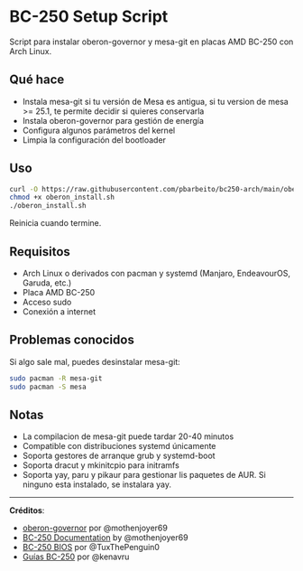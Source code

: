# BC-250 Setup Script

Script para instalar oberon-governor y mesa-git en placas AMD BC-250 con Arch Linux.

## Qué hace

- Instala mesa-git si tu versión de Mesa es antigua, si tu version de mesa >= 25.1, te permite decidir si quieres conservarla
- Instala oberon-governor para gestión de energía
- Configura algunos parámetros del kernel
- Limpia la configuración del bootloader

## Uso

```bash
curl -O https://raw.githubusercontent.com/pbarbeito/bc250-arch/main/oberon_install.sh
chmod +x oberon_install.sh
./oberon_install.sh
```

Reinicia cuando termine.

## Requisitos

- Arch Linux o derivados con pacman y systemd (Manjaro, EndeavourOS, Garuda, etc.)
- Placa AMD BC-250
- Acceso sudo
- Conexión a internet

## Problemas conocidos

Si algo sale mal, puedes desinstalar mesa-git:
```bash
sudo pacman -R mesa-git
sudo pacman -S mesa
```

## Notas

- La compilacion de mesa-git puede tardar 20-40 minutos
- Compatible con distribuciones systemd únicamente
- Soporta gestores de arranque grub y systemd-boot
- Soporta dracut y mkinitcpio para initramfs
- Soporta yay, paru y pikaur para gestionar lis paquetes de AUR. Si ninguno esta instalado, se instalara yay.
---

**Créditos**: 
- [oberon-governor](https://gitlab.com/mothenjoyer69/oberon-governor) por @mothenjoyer69
- [BC-250 Documentation](https://github.com/mothenjoyer69/bc250-documentation) by @mothenjoyer69
- [BC-250 BIOS](https://gitlab.com/TuxThePenguin0/bc250-bios/) por @TuxThePenguin0
- [Guías BC-250](https://github.com/kenavru/BC-250) por @kenavru